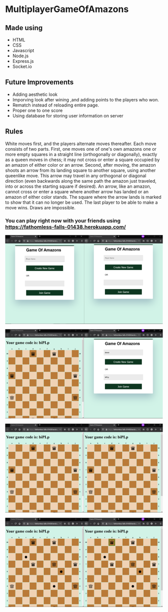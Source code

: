 # MultiplayerGameOfAmazons


## Made using

* HTML 
* CSS
* Javascript
* Node.js
* Express.js
* Socket.io

## Future Improvements

* Adding aesthetic look 
* Imporving look after wining ,and adding points to the players who won. 
* Rematch instead of reloading entire page.
* Proper one to one score
* Using database for storing user information on server

## Rules

White moves first, and the players alternate moves thereafter. Each move consists of two parts. First, one moves one of one's own amazons one or more empty squares in a straight line (orthogonally or diagonally), exactly as a queen moves in chess; it may not cross or enter a square occupied by an amazon of either color or an arrow. Second, after moving, the amazon shoots an arrow from its landing square to another square, using another queenlike move. This arrow may travel in any orthogonal or diagonal direction (even backwards along the same path the amazon just traveled, into or across the starting square if desired). An arrow, like an amazon, cannot cross or enter a square where another arrow has landed or an amazon of either color stands. The square where the arrow lands is marked to show that it can no longer be used. The last player to be able to make a move wins. Draws are impossible.

### You can play right now with your friends using https://fathomless-falls-01438.herokuapp.com/

![ss](Capture0.png)

![ss1](Capture1.png)

![ss2](Capture2.png)

![ss3](Capture3.png)
